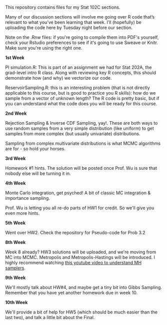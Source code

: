 This repository contains files for my Stat 102C sections.

Many of our discussion sections will involve me going over R code that’s relevant to what you’ve been learning that week. I’ll (hopefully) be uploading the code here by Tuesday night before our section.

Note on the .Rnw files: if you're going to compile them into PDF's yourself, check your Rstudio preferences to see if it's going to use Sweave or Knitr. Make sure you're using the right one.

**1st Week**

PI simulation.R: This is part of an assignment we had for Stat 202A, the grad-level intro R class. Along with reviewing key R concepts, this should demonstrate how (and why) we vectorize our code.

ReservoirSampling.R: this is an interesting problem (that is not directly applicable to this course, but is good to practice you R skills): how do we sample from a vector of unknown length? The R code is pretty basic, but if you can understand what the code does you will be ready for this course.

**2nd Week**

Rejection Sampling & Inverse CDF Sampling, yay!. These are both ways to use random samples from a very simple distribution (like uniform) to get samples from more complex (but usually univariate) distributions. 

Sampling from complex multivariate distributions is what MCMC algorithms are for - so hold your horses.

**3rd Week**

Homework #1 hints. The solution will be posted once Prof. Wu is sure that nobody else will be turning it in.

**4th Week**

Monte Carlo integration, get psyched! A bit of classic MC integration & importance sampling.

Prof. Wu is letting you all re-do parts of HW1 for credit. So we'll give you even more hints.

**5th Week**

Went over HW2. Check the repository for Pseudo-code for Prob 3.2

**8th Week**

Week 8 already? HW3 solutions will be uploaded, and we're moving from MC into MCMC. Metropolis and Metropolis-Hastings will be introduced. I highly recommend watching [this youtube video to understand MH samplers](https://www.youtube.com/watch?v=h1NOS_wxgGg).

**9th Week**

We'll mostly talk about HW#4, and maybe get a tiny bit into Gibbs Sampling. Remember that you have yet another homework due in week 10.

**10th Week**

We'll provide a bit of help for HW5 (which should be much easier than the last two), and talk a little bit about the Final.
